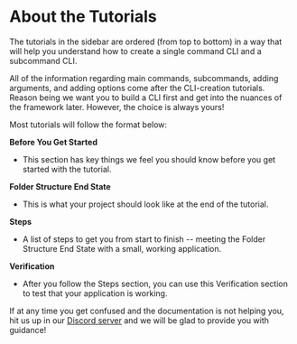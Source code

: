 # About the Tutorials

The tutorials in the sidebar are ordered (from top to bottom) in a way that will
help you understand how to create a single command CLI and a subcommand CLI.

All of the information regarding main commands, subcommands, adding arguments,
and adding options come after the CLI-creation tutorials. Reason being we want
you to build a CLI first and get into the nuances of the framework later.
However, the choice is always yours!

Most tutorials will follow the format below:

**Before You Get Started**

- This section has key things we feel you should know before you get started
  with the tutorial.

**Folder Structure End State**

- This is what your project should look like at the end of the tutorial.

**Steps**

- A list of steps to get you from start to finish -- meeting the Folder
  Structure End State with a small, working application.

**Verification**

- After you follow the Steps section, you can use this Verification section to
  test that your application is working.

If at any time you get confused and the documentation is not helping you, hit us
up in our [Discord server](https://discord.gg/RFsCSaHRWK) and we will be glad to
provide you with guidance!
